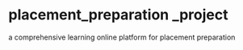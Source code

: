 # placement_preparation _project
a comprehensive learning online platform for placement preparation
